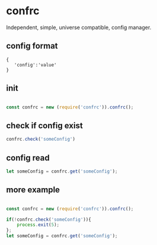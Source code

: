 
# confrc
Independent, simple, universe compatible, config manager.


## config format 
```
{
   'config':'value'
}

```

## init
```javascript

const confrc = new (require('confrc')).confrc();
```

## check if config exist
```javascript
confrc.check('someConfig')
```

## config read
```javascript
let someConfig = confrc.get('someConfig');

```



## more example
```javascript

const confrc = new (require('confrc')).confrc();

if(!confrc.check('someConfig')){
    process.exit(5); 
};
let someConfig = confrc.get('someConfig');

```

